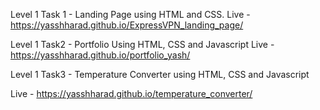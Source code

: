 Level 1 Task 1 - Landing Page using HTML and CSS.
Live - https://yasshharad.github.io/ExpressVPN_landing_page/


Level 1 Task2 - Portfolio Using HTML, CSS and Javascript
Live - https://yasshharad.github.io/portfolio_yash/

Level 1 Task3 - Temperature Converter using HTML, CSS and Javascript


Live - https://yasshharad.github.io/temperature_converter/